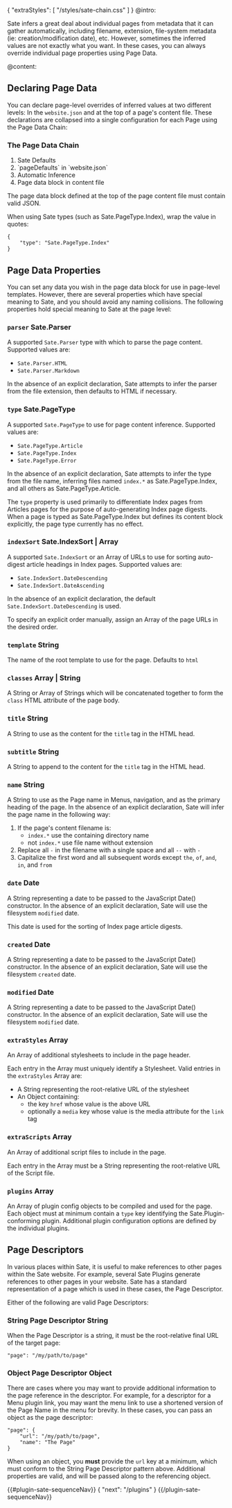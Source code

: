 {
    "extraStyles": [
        "/styles/sate-chain.css"
    ]
}
@intro:

Sate infers a great deal about individual pages from metadata that it can gather automatically, including filename, extension, file-system metadata (ie: creation/modification date), etc. However, sometimes the inferred values are not exactly what you want. In these cases, you can always override individual page properties using Page Data.


@content:

##  <a name="chain"></a>Declaring Page Data

You can declare page-level overrides of inferred values at two different levels: In the `website.json` and at the top of a page's content file. These declarations are collapsed into a single configuration for each Page using the Page Data Chain:

### The Page Data Chain

<ol class="the-chain-diagram">
    <li><span>Sate Defaults</span></li>
    <li><span>`pageDefaults` in `website.json`</span></li>
    <li><span>Automatic Inference</span></li>
    <li><span>Page data block in content file</span></li>
</ol>

The page data block defined at the top of the page content file must contain valid JSON.

When using Sate types (such as Sate.PageType.Index), wrap the value in quotes:

    {
        "type": "Sate.PageType.Index"
    }

## Page Data Properties

You can set any data you wish in the page data block for use in page-level templates. However, there are several properties which have special meaning to Sate, and you should avoid any naming collisions. The following properties hold special meaning to Sate at the page level:

### <a name="parser"></a>`parser` <span class="type sate">Sate.Parser</span>

A supported `Sate.Parser` type with which to parse the page content. Supported values are:

 * `Sate.Parser.HTML`
 * `Sate.Parser.Markdown`

In the absence of an explicit declaration, Sate attempts to infer the parser from the file extension, then defaults to HTML if necessary.

### <a name="type"></a>`type` <span class="type sate">Sate.PageType</span>

A supported `Sate.PageType` to use for page content inference. Supported values are:

 * `Sate.PageType.Article`
 * `Sate.PageType.Index`
 * `Sate.PageType.Error`

In the absence of an explicit declaration, Sate attempts to infer the type from the file name, inferring files named `index.*` as Sate.PageType.Index, and all others as Sate.PageType.Article.

The `type` property is used primarily to differentiate Index pages from Articles pages for the purpose of auto-generating Index page digests. When a page is typed as Sate.PageType.Index but defines its content block explicitly, the page type currently has no effect.


### <a name="indexSort"></a>`indexSort` <span class="type sate">Sate.IndexSort</span> | <span class="type array">Array</span>

A supported `Sate.IndexSort` or an Array of URLs to use for sorting auto-digest article headings in Index pages. Supported values are:

 * `Sate.IndexSort.DateDescending`
 * `Sate.IndexSort.DateAscending`

In the absence of an explicit declaration, the default `Sate.IndexSort.DateDescending` is used. 

To specify an explicit order manually, assign an Array of the page URLs in the desired order.


### <a name="template"></a>`template` <span class="type string">String</span>

The name of the root template to use for the page. Defaults to `html`


### <a name="classes"></a>`classes` <span class="type array">Array</span> | <span class="type string">String</span>

A String or Array of Strings which will be concatenated together to form the `class` HTML attribute of the page body.


### <a name="title"></a>`title` <span class="type string">String</span>

A String to use as the content for the `title` tag in the HTML head.

### <a name="subtitle"></a>`subtitle` <span class="type string">String</span>

A String to append to the content for the `title` tag in the HTML head.

### <a name="name"></a>`name` <span class="type string">String</span>

A String to use as the Page name in Menus, navigation, and as the primary heading of the page. In the absence of an explicit declaration, Sate will infer the page name in the following way:

 1. If the page's content filename is:
    * `index.*` use the containing directory name
    * not `index.*` use file name without extension
 2. Replace all `-` in the filename with a single space and all `--` with `-`
 3. Capitalize the first word and all subsequent words except `the`, `of`, `and`, `in`, and `from`


### <a name="date"></a>`date` <span class="type date">Date</span>

A String representing a date to be passed to the JavaScript Date() constructor. In the absence of an explicit declaration, Sate will use the filesystem `modified` date.

This date is used for the sorting of Index page article digests.


### <a name="created"></a>`created` <span class="type date">Date</span>

A String representing a date to be passed to the JavaScript Date() constructor. In the absence of an explicit declaration, Sate will use the filesystem `created` date.


### <a name="modified"></a>`modified` <span class="type date">Date</span>

A String representing a date to be passed to the JavaScript Date() constructor. In the absence of an explicit declaration, Sate will use the filesystem `modified` date.


### <a name="extraStyles"></a>`extraStyles` <span class="type array">Array</span>

An Array of additional stylesheets to include in the page header.

Each entry in the Array must uniquely identify a Stylesheet. Valid entries in the `extraStyles` Array are:

 * A String representing the root-relative URL of the stylesheet
 * An Object containing:
   * the key `href` whose value is the above URL
   * optionally a `media` key whose value is the media attribute for the `link` tag


### <a name="extraScripts"></a>`extraScripts` <span class="type array">Array</span>

An Array of additional script files to include in the page.

Each entry in the Array must be a String representing the root-relative URL of the Script file.


### <a name="plugins"></a>`plugins` <span class="type array">Array</span>

An Array of plugin config objects to be compiled and used for the page. Each object must at minimum contain a `type` key identifying the Sate.Plugin-conforming plugin. Additional plugin configuration options are defined by the individual plugins.


## <a name="pageDescriptors"></a>Page Descriptors

In various places within Sate, it is useful to make references to other pages within the Sate website. For example, several Sate Plugins generate references to other pages in your website. Sate has a standard representation of a page which is used in these cases, the Page Descriptor.

Either of the following are valid Page Descriptors:

### String Page Descriptor <span class="type string">String</span>

When the Page Descriptor is a string, it must be the root-relative final URL of the target page:

    "page": "/my/path/to/page"
    

### Object Page Descriptor <span class="type object">Object</span>

There are cases where you may want to provide additional information to the page reference in the descriptor. For example, for a descriptor for a Menu plugin link, you may want the menu link to use a shortened version of the Page Name in the menu for brevity. In these cases, you can pass an object as the page descriptor:

    "page": {
        "url": "/my/path/to/page",
        "name": "The Page"
    }

When using an object, you **must** provide the `url` key at a minimum, which must conform to the String Page Descriptor pattern above. Additional properties are valid, and will be passed along to the referencing object. 









{{#plugin-sate-sequenceNav}}
{
    "next": "/plugins"
}
{{/plugin-sate-sequenceNav}}

